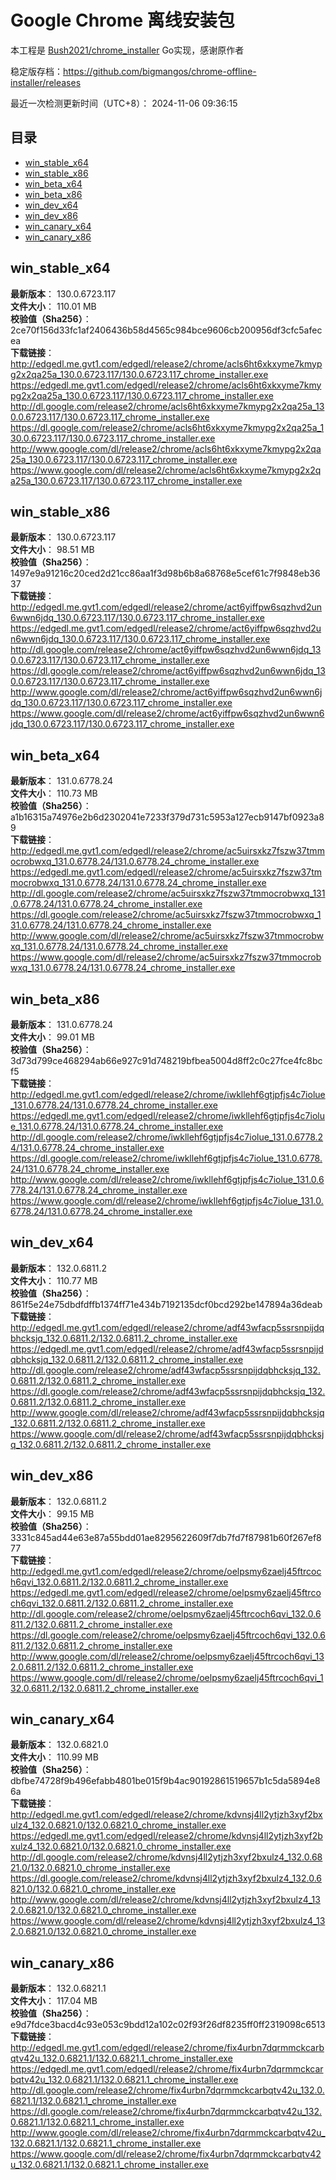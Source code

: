 # Google Chrome 离线安装包
本工程是 [Bush2021/chrome_installer](https://github.com/Bush2021/chrome_installer) Go实现，感谢原作者

稳定版存档：<https://github.com/bigmangos/chrome-offline-installer/releases>

最近一次检测更新时间（UTC+8）：
2024-11-06 09:36:15

## 目录
* [win_stable_x64](https://github.com/bigmangos/chrome-offline-installer?tab=readme-ov-file#win_stable_x64)
* [win_stable_x86](https://github.com/bigmangos/chrome-offline-installer?tab=readme-ov-file#win_stable_x86)
* [win_beta_x64](https://github.com/bigmangos/chrome-offline-installer?tab=readme-ov-file#win_beta_x64)
* [win_beta_x86](https://github.com/bigmangos/chrome-offline-installer?tab=readme-ov-file#win_beta_x86)
* [win_dev_x64](https://github.com/bigmangos/chrome-offline-installer?tab=readme-ov-file#win_dev_x64)
* [win_dev_x86](https://github.com/bigmangos/chrome-offline-installer?tab=readme-ov-file#win_dev_x86)
* [win_canary_x64](https://github.com/bigmangos/chrome-offline-installer?tab=readme-ov-file#win_canary_x64)
* [win_canary_x86](https://github.com/bigmangos/chrome-offline-installer?tab=readme-ov-file#win_canary_x86)

## win_stable_x64
**最新版本**： 130.0.6723.117  
**文件大小**： 110.01 MB  
**校验值（Sha256）**： 2ce70f156d33fc1af2406436b58d4565c984bce9606cb200956df3cfc5afecea  
**下载链接**：
http://edgedl.me.gvt1.com/edgedl/release2/chrome/acls6ht6xkxyme7kmypg2x2qa25a_130.0.6723.117/130.0.6723.117_chrome_installer.exe
https://edgedl.me.gvt1.com/edgedl/release2/chrome/acls6ht6xkxyme7kmypg2x2qa25a_130.0.6723.117/130.0.6723.117_chrome_installer.exe
http://dl.google.com/release2/chrome/acls6ht6xkxyme7kmypg2x2qa25a_130.0.6723.117/130.0.6723.117_chrome_installer.exe
https://dl.google.com/release2/chrome/acls6ht6xkxyme7kmypg2x2qa25a_130.0.6723.117/130.0.6723.117_chrome_installer.exe
http://www.google.com/dl/release2/chrome/acls6ht6xkxyme7kmypg2x2qa25a_130.0.6723.117/130.0.6723.117_chrome_installer.exe
https://www.google.com/dl/release2/chrome/acls6ht6xkxyme7kmypg2x2qa25a_130.0.6723.117/130.0.6723.117_chrome_installer.exe
## win_stable_x86
**最新版本**： 130.0.6723.117  
**文件大小**： 98.51 MB  
**校验值（Sha256）**： 1497e9a91216c20ced2d21cc86aa1f3d98b6b8a68768e5cef61c7f9848eb3637  
**下载链接**：
http://edgedl.me.gvt1.com/edgedl/release2/chrome/act6yiffpw6sqzhvd2un6wwn6jdq_130.0.6723.117/130.0.6723.117_chrome_installer.exe
https://edgedl.me.gvt1.com/edgedl/release2/chrome/act6yiffpw6sqzhvd2un6wwn6jdq_130.0.6723.117/130.0.6723.117_chrome_installer.exe
http://dl.google.com/release2/chrome/act6yiffpw6sqzhvd2un6wwn6jdq_130.0.6723.117/130.0.6723.117_chrome_installer.exe
https://dl.google.com/release2/chrome/act6yiffpw6sqzhvd2un6wwn6jdq_130.0.6723.117/130.0.6723.117_chrome_installer.exe
http://www.google.com/dl/release2/chrome/act6yiffpw6sqzhvd2un6wwn6jdq_130.0.6723.117/130.0.6723.117_chrome_installer.exe
https://www.google.com/dl/release2/chrome/act6yiffpw6sqzhvd2un6wwn6jdq_130.0.6723.117/130.0.6723.117_chrome_installer.exe
## win_beta_x64
**最新版本**： 131.0.6778.24  
**文件大小**： 110.73 MB  
**校验值（Sha256）**： a1b16315a74976e2b6d2302041e7233f379d731c5953a127ecb9147bf0923a89  
**下载链接**：
http://edgedl.me.gvt1.com/edgedl/release2/chrome/ac5uirsxkz7fszw37tmmocrobwxq_131.0.6778.24/131.0.6778.24_chrome_installer.exe
https://edgedl.me.gvt1.com/edgedl/release2/chrome/ac5uirsxkz7fszw37tmmocrobwxq_131.0.6778.24/131.0.6778.24_chrome_installer.exe
http://dl.google.com/release2/chrome/ac5uirsxkz7fszw37tmmocrobwxq_131.0.6778.24/131.0.6778.24_chrome_installer.exe
https://dl.google.com/release2/chrome/ac5uirsxkz7fszw37tmmocrobwxq_131.0.6778.24/131.0.6778.24_chrome_installer.exe
http://www.google.com/dl/release2/chrome/ac5uirsxkz7fszw37tmmocrobwxq_131.0.6778.24/131.0.6778.24_chrome_installer.exe
https://www.google.com/dl/release2/chrome/ac5uirsxkz7fszw37tmmocrobwxq_131.0.6778.24/131.0.6778.24_chrome_installer.exe
## win_beta_x86
**最新版本**： 131.0.6778.24  
**文件大小**： 99.01 MB  
**校验值（Sha256）**： 3d73d799ce468294ab66e927c91d748219bfbea5004d8ff2c0c27fce4fc8bcf5  
**下载链接**：
http://edgedl.me.gvt1.com/edgedl/release2/chrome/iwkllehf6gtjpfjs4c7iolue_131.0.6778.24/131.0.6778.24_chrome_installer.exe
https://edgedl.me.gvt1.com/edgedl/release2/chrome/iwkllehf6gtjpfjs4c7iolue_131.0.6778.24/131.0.6778.24_chrome_installer.exe
http://dl.google.com/release2/chrome/iwkllehf6gtjpfjs4c7iolue_131.0.6778.24/131.0.6778.24_chrome_installer.exe
https://dl.google.com/release2/chrome/iwkllehf6gtjpfjs4c7iolue_131.0.6778.24/131.0.6778.24_chrome_installer.exe
http://www.google.com/dl/release2/chrome/iwkllehf6gtjpfjs4c7iolue_131.0.6778.24/131.0.6778.24_chrome_installer.exe
https://www.google.com/dl/release2/chrome/iwkllehf6gtjpfjs4c7iolue_131.0.6778.24/131.0.6778.24_chrome_installer.exe
## win_dev_x64
**最新版本**： 132.0.6811.2  
**文件大小**： 110.77 MB  
**校验值（Sha256）**： 861f5e24e75dbdfdffb1374ff71e434b7192135dcf0bcd292be147894a36deab  
**下载链接**：
http://edgedl.me.gvt1.com/edgedl/release2/chrome/adf43wfacp5ssrsnpijdqbhcksjq_132.0.6811.2/132.0.6811.2_chrome_installer.exe
https://edgedl.me.gvt1.com/edgedl/release2/chrome/adf43wfacp5ssrsnpijdqbhcksjq_132.0.6811.2/132.0.6811.2_chrome_installer.exe
http://dl.google.com/release2/chrome/adf43wfacp5ssrsnpijdqbhcksjq_132.0.6811.2/132.0.6811.2_chrome_installer.exe
https://dl.google.com/release2/chrome/adf43wfacp5ssrsnpijdqbhcksjq_132.0.6811.2/132.0.6811.2_chrome_installer.exe
http://www.google.com/dl/release2/chrome/adf43wfacp5ssrsnpijdqbhcksjq_132.0.6811.2/132.0.6811.2_chrome_installer.exe
https://www.google.com/dl/release2/chrome/adf43wfacp5ssrsnpijdqbhcksjq_132.0.6811.2/132.0.6811.2_chrome_installer.exe
## win_dev_x86
**最新版本**： 132.0.6811.2  
**文件大小**： 99.15 MB  
**校验值（Sha256）**： 3331c845ad44e63e87a55bdd01ae8295622609f7db7fd7f87981b60f267ef877  
**下载链接**：
http://edgedl.me.gvt1.com/edgedl/release2/chrome/oelpsmy6zaelj45ftrcoch6qvi_132.0.6811.2/132.0.6811.2_chrome_installer.exe
https://edgedl.me.gvt1.com/edgedl/release2/chrome/oelpsmy6zaelj45ftrcoch6qvi_132.0.6811.2/132.0.6811.2_chrome_installer.exe
http://dl.google.com/release2/chrome/oelpsmy6zaelj45ftrcoch6qvi_132.0.6811.2/132.0.6811.2_chrome_installer.exe
https://dl.google.com/release2/chrome/oelpsmy6zaelj45ftrcoch6qvi_132.0.6811.2/132.0.6811.2_chrome_installer.exe
http://www.google.com/dl/release2/chrome/oelpsmy6zaelj45ftrcoch6qvi_132.0.6811.2/132.0.6811.2_chrome_installer.exe
https://www.google.com/dl/release2/chrome/oelpsmy6zaelj45ftrcoch6qvi_132.0.6811.2/132.0.6811.2_chrome_installer.exe
## win_canary_x64
**最新版本**： 132.0.6821.0  
**文件大小**： 110.99 MB  
**校验值（Sha256）**： dbfbe74728f9b496efabb4801be015f9b4ac90192861519657b1c5da5894e86a  
**下载链接**：
http://edgedl.me.gvt1.com/edgedl/release2/chrome/kdvnsj4ll2ytjzh3xyf2bxulz4_132.0.6821.0/132.0.6821.0_chrome_installer.exe
https://edgedl.me.gvt1.com/edgedl/release2/chrome/kdvnsj4ll2ytjzh3xyf2bxulz4_132.0.6821.0/132.0.6821.0_chrome_installer.exe
http://dl.google.com/release2/chrome/kdvnsj4ll2ytjzh3xyf2bxulz4_132.0.6821.0/132.0.6821.0_chrome_installer.exe
https://dl.google.com/release2/chrome/kdvnsj4ll2ytjzh3xyf2bxulz4_132.0.6821.0/132.0.6821.0_chrome_installer.exe
http://www.google.com/dl/release2/chrome/kdvnsj4ll2ytjzh3xyf2bxulz4_132.0.6821.0/132.0.6821.0_chrome_installer.exe
https://www.google.com/dl/release2/chrome/kdvnsj4ll2ytjzh3xyf2bxulz4_132.0.6821.0/132.0.6821.0_chrome_installer.exe
## win_canary_x86
**最新版本**： 132.0.6821.1  
**文件大小**： 117.04 MB  
**校验值（Sha256）**： e9d7fdce3bacd4c93e053c9bdd12a102c02f93f26df8235ff0ff2319098c6513  
**下载链接**：
http://edgedl.me.gvt1.com/edgedl/release2/chrome/fix4urbn7dqrmmckcarbqtv42u_132.0.6821.1/132.0.6821.1_chrome_installer.exe
https://edgedl.me.gvt1.com/edgedl/release2/chrome/fix4urbn7dqrmmckcarbqtv42u_132.0.6821.1/132.0.6821.1_chrome_installer.exe
http://dl.google.com/release2/chrome/fix4urbn7dqrmmckcarbqtv42u_132.0.6821.1/132.0.6821.1_chrome_installer.exe
https://dl.google.com/release2/chrome/fix4urbn7dqrmmckcarbqtv42u_132.0.6821.1/132.0.6821.1_chrome_installer.exe
http://www.google.com/dl/release2/chrome/fix4urbn7dqrmmckcarbqtv42u_132.0.6821.1/132.0.6821.1_chrome_installer.exe
https://www.google.com/dl/release2/chrome/fix4urbn7dqrmmckcarbqtv42u_132.0.6821.1/132.0.6821.1_chrome_installer.exe
